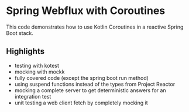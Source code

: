 # Spring Webflux with Coroutines

This code demonstrates how to use Kotlin Coroutines in a reactive Spring Boot stack.

## Highlights

* testing with kotest
* mocking with mockk
* fully covered code (except the spring boot run method)
* using suspend functions instead of the types from Project Reactor
* mocking a complete server to get deterministic answers for an integration test
* unit testing a web client fetch by completely mocking it